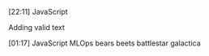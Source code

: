 \[22:11\]
JavaScript

Adding valid text

\[01:17\]
JavaScript MLOps
bears
beets
battlestar galactica